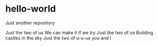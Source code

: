 # hello-world
Just another repository

Just the two of us
We can make it if we try
Just the two of us
Building castles in the sky
Just the two of u-u-us
you and I
